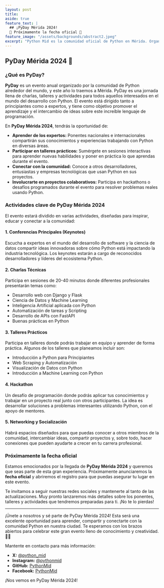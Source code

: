 ```yaml
---
layout: post
title: 
aside: true
feature_text: |
  ## ¡PyDay Mérida 2024!
  🚀 Próximamente la fecha oficial 📢
feature_image: "/assets/backgrounds/abstract2.jpeg"
excerpt: "Python Mid es la comunidad oficial de Python en Mérida. Organizamos eventos, charlas y reuniones para compartir conocimiento y experiencias sobre Python."
---
```


## PyDay Mérida 2024 🚀

### ¿Qué es PyDay?

**PyDay** es un evento anual organizado por la comunidad de Python alrededor del mundo, y este año lo traemos a Mérida. PyDay es una jornada llena de charlas, talleres y actividades para todos aquellos interesados en el mundo del desarrollo con Python. El evento está dirigido tanto a principiantes como a expertos, y tiene como objetivo promover el aprendizaje y el intercambio de ideas sobre este increíble lenguaje de programación.

En **PyDay Mérida 2024**, tendrás la oportunidad de:

- **Aprender de los expertos:** Ponentes nacionales e internacionales compartirán sus conocimientos y experiencias trabajando con Python en diversas áreas.
- **Participar en talleres prácticos:** Sumérgete en sesiones interactivas para aprender nuevas habilidades y poner en práctica lo que aprendas durante el evento.
- **Conectar con la comunidad:** Conoce a otros desarrolladores, entusiastas y empresas tecnológicas que usan Python en sus proyectos.
- **Involucrarte en proyectos colaborativos:** Participa en hackathons o desafíos programados durante el evento para resolver problemas reales usando Python.

### Actividades clave de PyDay Mérida 2024

El evento estará dividido en varias actividades, diseñadas para inspirar, educar y conectar a la comunidad:

#### 1. **Conferencias Principales (Keynotes)**
Escucha a expertos en el mundo del desarrollo de software y la ciencia de datos compartir ideas innovadoras sobre cómo Python está impactando la industria tecnológica. Los keynotes estarán a cargo de reconocidos desarrolladores y líderes del ecosistema Python.

#### 2. **Charlas Técnicas**
Participa en sesiones de 20-40 minutos donde diferentes profesionales presentarán temas como:

- Desarrollo web con Django y Flask
- Ciencia de Datos y Machine Learning
- Inteligencia Artificial aplicada con Python
- Automatización de tareas y Scripting
- Desarrollo de APIs con FastAPI
- Buenas prácticas en Python

#### 3. **Talleres Prácticos**
Participa en talleres donde podrás trabajar en equipo y aprender de forma práctica. Algunos de los talleres que planeamos incluir son:

- Introducción a Python para Principiantes
- Web Scraping y Automatización
- Visualización de Datos con Python
- Introducción a Machine Learning con Python

#### 4. **Hackathon**
Un desafío de programación donde podrás aplicar tus conocimientos y trabajar en un proyecto real junto con otros participantes. La idea es desarrollar soluciones a problemas interesantes utilizando Python, con el apoyo de mentores.

#### 5. **Networking y Socialización**
Habrá espacios diseñados para que puedas conocer a otros miembros de la comunidad, intercambiar ideas, compartir proyectos y, sobre todo, hacer conexiones que pueden ayudarte a crecer en tu carrera profesional.

### Próximamente la fecha oficial

Estamos emocionados por la llegada de **PyDay Mérida 2024** y queremos que seas parte de esta gran experiencia. Próximamente anunciaremos la **fecha oficial** y abriremos el registro para que puedas asegurar tu lugar en este evento.

Te invitamos a seguir nuestras redes sociales y mantenerte al tanto de las actualizaciones. Muy pronto lanzaremos más detalles sobre los ponentes, talleres y actividades que tendremos preparadas para ti. ¡No te lo pierdas!

---

¡Únete a nosotros y sé parte de PyDay Mérida 2024! Esta será una excelente oportunidad para aprender, compartir y conectarte con la comunidad Python en nuestra ciudad. Te esperamos con los brazos abiertos para celebrar este gran evento lleno de conocimiento y creatividad. 🚀🐍

Mantente en contacto para más información:

- **X:** [@python_mid](https://x.com/python_mid)
- **Instagram:** [@pythonmid](https://www.instagram.com/pythonmid/)
- **GitHub:** [PythonMid](https://github.com/PythonMid)
- **Facebook:** [PythonMid](https://www.facebook.com/pythonmid)

¡Nos vemos en PyDay Mérida 2024!
